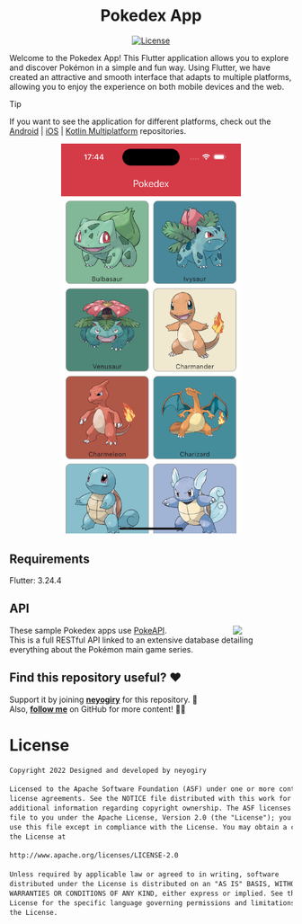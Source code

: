 <h1 align="center">Pokedex App</h1>

<p align="center">
  <a href="https://opensource.org/licenses/Apache-2.0"><img alt="License" src="https://img.shields.io/badge/License-Apache%202.0-blue.svg"/></a>
</p>

Welcome to the Pokedex App! This Flutter application allows you to explore and discover Pokémon in a simple and fun way. Using Flutter, we have created an attractive and smooth interface that adapts to multiple platforms, allowing you to enjoy the experience on both mobile devices and the web.

> [!TIP]
> If you want to see the application for different platforms, check out the [Android](https://github.com/neyogiry/Android-Pokedex) | [iOS](https://github.com/neyogiry/iOS-Pokedex) | [Kotlin Multiplatform](https://github.com/neyogiry/KMM-Pokedex) repositories.

<p align="center">
<img src="/readme/pokemon_list_iOS.png" width="320"/>
</p>

## Requirements
Flutter: 3.24.4 <br>

## API
<img src="https://user-images.githubusercontent.com/24237865/83422649-d1b1d980-a464-11ea-8c91-a24fdf89cd6b.png" align="right" width="21%"/>

These sample Pokedex apps use [PokeAPI](https://pokeapi.co/).<br>
This is a full RESTful API linked to an extensive database detailing everything about the Pokémon main game series.

## Find this repository useful? ♥️
Support it by joining __[neyogiry](https://github.com/neyogiry/Flutter-Pokedex/stargazers)__ for this repository. 🌟 <br>
Also, __[follow me](https://github.com/neyogiry)__ on GitHub for more content! 👨‍💻

# License
```xml
Copyright 2022 Designed and developed by neyogiry

Licensed to the Apache Software Foundation (ASF) under one or more contributor
license agreements. See the NOTICE file distributed with this work for
additional information regarding copyright ownership. The ASF licenses this
file to you under the Apache License, Version 2.0 (the "License"); you may not
use this file except in compliance with the License. You may obtain a copy of
the License at

http://www.apache.org/licenses/LICENSE-2.0

Unless required by applicable law or agreed to in writing, software
distributed under the License is distributed on an "AS IS" BASIS, WITHOUT
WARRANTIES OR CONDITIONS OF ANY KIND, either express or implied. See the
License for the specific language governing permissions and limitations under
the License.
```
